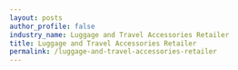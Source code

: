 ```yaml
---
layout: posts 
author_profile: false 
industry_name: Luggage and Travel Accessories Retailer
title: Luggage and Travel Accessories Retailer
permalink: /luggage-and-travel-accessories-retailer
---
```

